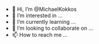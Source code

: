 - 👋 Hi, I’m @MichaelKokkos
- 👀 I’m interested in ...
- 🌱 I’m currently learning ...
- 💞️ I’m looking to collaborate on ...
- 📫 How to reach me ...

<!---
MichaelKokkos/MichaelKokkos is a ✨ special ✨ repository because its `README.md` (this file) appears on your GitHub profile.
You can click the Preview link to take a look at your changes.
--->
